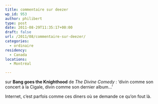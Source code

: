 ```yaml
---
title: commentaire sur deezer
wp_id: 953
author: philibert
type: post
date: 2011-08-29T11:35:17+00:00
draft: false
url: /2011/08/commentaire-sur-deezer/
categories:
  - ordinaire
residency:
  - Canada
locations:
  - Montréal

---
```

sur **Bang goes the Knighthood** de _The Divine Comedy_ : &lsquo;divin comme son concert à la Cigale, divin comme son dernier album&#8230;&rsquo;

Internet, c&rsquo;est parfois comme ces diners où se demande ce qu&rsquo;on fout là.